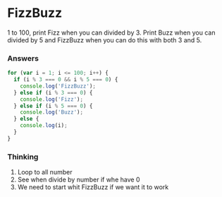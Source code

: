 # FizzBuzz

1 to 100, print Fizz when you can divided by 3. Print Buzz when you can divided by 5
and FizzBuzz when you can do this with both 3 and 5.

### Answers

```javascript
for (var i = 1; i <= 100; i++) {
  if (i % 3 === 0 && i % 5 === 0) {
    console.log('FizzBuzz');
  } else if (i % 3 === 0) {
    console.log('Fizz');
  } else if (i % 5 === 0) {
    console.log('Buzz');
  } else {
    console.log(i);
  }
}
```

### Thinking

1. Loop to all number
2. See when divide by number if whe have 0
3. We need to start whit FizzBuzz if we want it to work